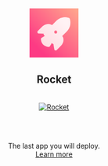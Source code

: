 <p align="center">
  <br />
  <a href="https://rocket.mgk.dev">
    <img width="100" src="./.github/assets/logo.svg" alt="Logo of Rocket">
  </a>
  <br />
</p>

<h2 align="center">Rocket</h2>

<p align="center">
  <br />
  <a href="https://github.com/use-preset/use-preset/actions?query=workflow%3Atests">
    <img alt="Rocket" src="https://img.shields.io/endpoint?style=flat-square&url=https://rocket.mgk.dev/api/projects/01es0cph4xg55jsjx937fsvb2r/shield">
  </a>
</p>

<br />
<br />

<p align="center">
  The last app you will deploy.
  <br />
  <a href="https://rocket.mgk.dev">Learn more</a>
</p>
